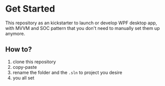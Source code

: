 # Get Started
This repository as an kickstarter to launch or develop WPF desktop app, with MVVM and SOC pattern that you don't need to manually set them up anymore.

## How to?
1. clone this repository
2. copy-paste 
3. rename the folder and the `.sln` to project you desire
4. you all set
